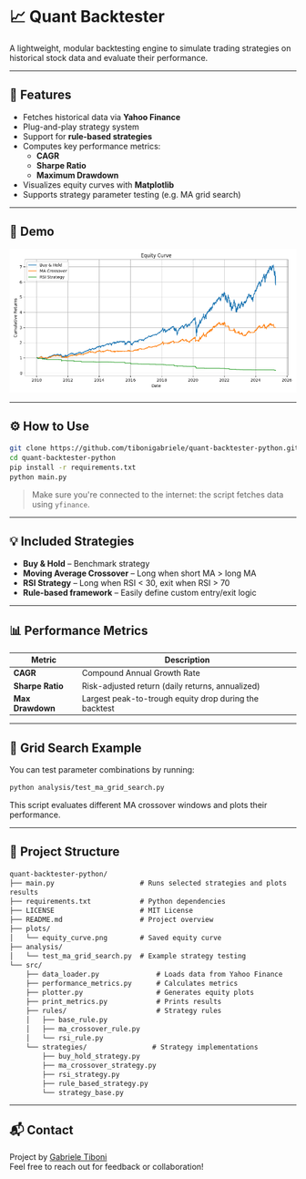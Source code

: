 # 📈 Quant Backtester

A lightweight, modular backtesting engine to simulate trading strategies on historical stock data and evaluate their performance.

---

## 🚀 Features

- Fetches historical data via **Yahoo Finance**
- Plug-and-play strategy system
- Support for **rule-based strategies**
- Computes key performance metrics:
  - **CAGR**
  - **Sharpe Ratio**
  - **Maximum Drawdown**
- Visualizes equity curves with **Matplotlib**
- Supports strategy parameter testing (e.g. MA grid search)

---

## 📸 Demo

![Equity Curve](plots/equity_curve.png)

---

## ⚙️ How to Use

```bash
git clone https://github.com/tibonigabriele/quant-backtester-python.git
cd quant-backtester-python
pip install -r requirements.txt
python main.py
```

> Make sure you're connected to the internet: the script fetches data using `yfinance`.

---

## 💡 Included Strategies

- **Buy & Hold** – Benchmark strategy
- **Moving Average Crossover** – Long when short MA > long MA
- **RSI Strategy** – Long when RSI < 30, exit when RSI > 70
- **Rule-based framework** – Easily define custom entry/exit logic

---

## 📊 Performance Metrics

| Metric           | Description                                                 |
| ---------------- | ----------------------------------------------------------- |
| **CAGR**         | Compound Annual Growth Rate                                 |
| **Sharpe Ratio** | Risk-adjusted return (daily returns, annualized)            |
| **Max Drawdown** | Largest peak-to-trough equity drop during the backtest      |

---

## 🧪 Grid Search Example

You can test parameter combinations by running:

```bash
python analysis/test_ma_grid_search.py
```

This script evaluates different MA crossover windows and plots their performance.

---

## 📂 Project Structure

```
quant-backtester-python/
├── main.py                     # Runs selected strategies and plots results
├── requirements.txt            # Python dependencies
├── LICENSE                     # MIT License
├── README.md                   # Project overview
├── plots/
│   └── equity_curve.png        # Saved equity curve
├── analysis/
│   └── test_ma_grid_search.py  # Example strategy testing
└── src/
    ├── data_loader.py              # Loads data from Yahoo Finance
    ├── performance_metrics.py      # Calculates metrics
    ├── plotter.py                  # Generates equity plots
    ├── print_metrics.py            # Prints results
    ├── rules/                      # Strategy rules
    │   ├── base_rule.py
    │   ├── ma_crossover_rule.py
    │   └── rsi_rule.py
    └── strategies/                # Strategy implementations
        ├── buy_hold_strategy.py
        ├── ma_crossover_strategy.py
        ├── rsi_strategy.py
        ├── rule_based_strategy.py
        └── strategy_base.py
```

---

## 📬 Contact

Project by [Gabriele Tiboni](https://github.com/tibonigabriele)  
Feel free to reach out for feedback or collaboration!

